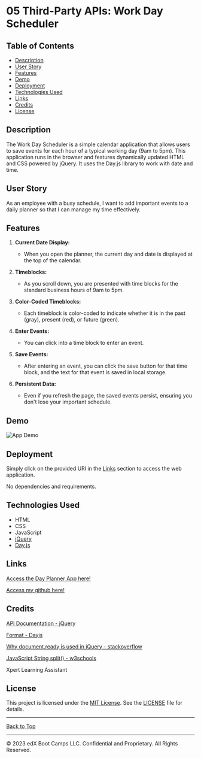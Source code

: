# 05 Third-Party APIs: Work Day Scheduler

## Table of Contents
- [Description](#description)
- [User Story](#user-story)
- [Features](#features)
- [Demo](#demo)
- [Deployment](#deployment)
- [Technologies Used](#technologies-used)
- [Links](#links)
- [Credits](#credits)
- [License](#license)

## Description

The Work Day Scheduler is a simple calendar application that allows users to save events for each hour of a typical working day (9am to 5pm). This application runs in the browser and features dynamically updated HTML and CSS powered by jQuery. It uses the Day.js library to work with date and time.

## User Story

As an employee with a busy schedule, I want to add important events to a daily planner so that I can manage my time effectively.

## Features


1. **Current Date Display:** 
   - When you open the planner, the current day and date is displayed at the top of the calendar.

2. **Timeblocks:**
   - As you scroll down, you are presented with time blocks for the standard business hours of 9am to 5pm.

3. **Color-Coded Timeblocks:**
   - Each timeblock is color-coded to indicate whether it is in the past (gray), present (red), or future (green).

4. **Enter Events:**
   - You can click into a time block to enter an event.

5. **Save Events:**
   - After entering an event, you can click the save button for that time block, and the text for that event is saved in local storage.

6. **Persistent Data:**
   - Even if you refresh the page, the saved events persist, ensuring you don't lose your important schedule.

## Demo

![App Demo](./Assets/images/app-demo.gif)


## Deployment

Simply click on the provided URl in the [Links](#links) section to access the web application.

No dependencies and requirements.

## Technologies Used

- HTML
- CSS
- JavaScript
- [jQuery](https://jquery.com/)
- [Day.js](https://day.js.org/en/)

## Links

[Access the Day Planner App here!](https://cycbrian.github.io/challenge-5-day-planner/)

[Access my github here!](https://github.com/CYCBrian/challenge-5-day-planner)

## Credits

[API Documentation - jQuery](https://api.jquery.com/)

[Format - Dayjs](https://day.js.org/docs/en/display/format)

[Why document.ready is used in jQuery - stackoverflow](https://stackoverflow.com/questions/30753333/why-document-ready-is-used-in-jquery)

[JavaScript String split() - w3schools](https://www.w3schools.com/jsref/jsref_split.asp)

Xpert Learning Assistant

## License

This project is licensed under the [MIT License](LICENSE). See the [LICENSE](LICENSE) file for details.
- - -

[Back to Top](#05-third-party-apis-work-day-scheduler)

- - -
© 2023 edX Boot Camps LLC. Confidential and Proprietary. All Rights Reserved.
